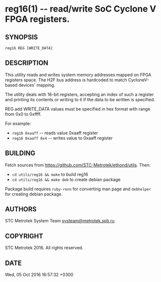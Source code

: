 reg16(1) -- read/write SoC Cyclone V FPGA registers.
====================================================

SYNOPSIS
--------

    reg16 REG [WRITE_DATA]

DESCRIPTION
-----------

This utility reads and writes system memory addresses mapped on FPGA registers
space. The H2F bus address is hardcoded to match CycloneV-based devices'
mapping.

The utility deals with 16-bit registers, accepting an index of such a register
and printing its contents or writing to it if the data to be written is
specified.

REG add WRITE_DATA values must be specified in hex format with range from 0x0 to
0xffff.

For example:

  * `reg16 0xaaff` -- reads value 0xaaff register
  * `reg16 0xaaff 0x4` -- writes value to 0xaaff register

BUILDING
--------

  Fetch sources from https://github.com/STC-Metrotek/ethond/utils.
  Then:
  
  * `cd utils/reg16 && make` to build reg16
  * `cd utils/reg16 && make deb` to create debian package

  Package build requires `ruby-ronn` for converting man page and 
  `debhelper` for creating debian package. 

AUTHORS
-------

  STC Metrotek System Team <systeam@metrotek.spb.ru>

COPYRIGHT
---------

  STC Metrotek 2016. All rights reserved.

DATE
----

  Wed, 05 Oct 2016 16:57:32 +0300


